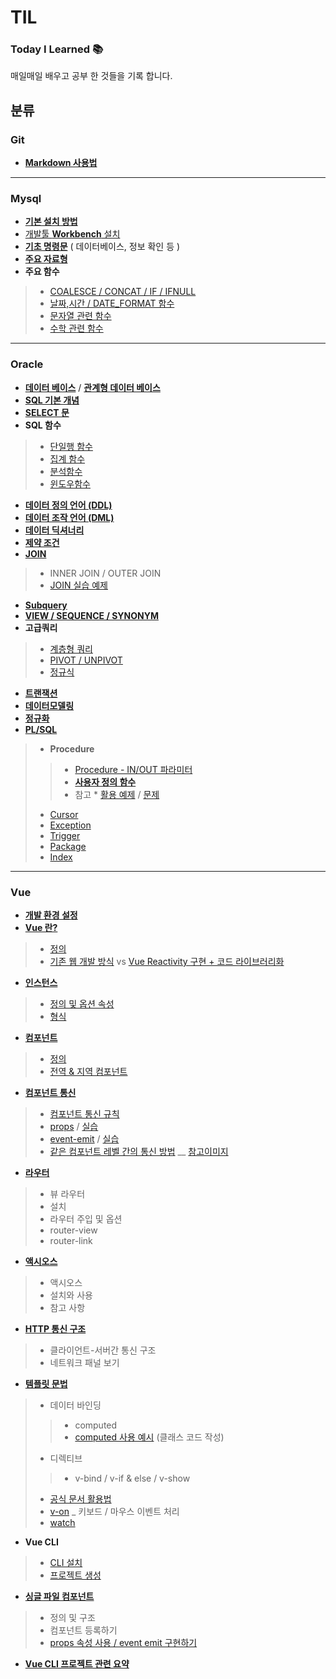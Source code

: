 # TIL 
### Today I Learned 📚
매일매일 배우고 공부 한 것들을 기록 합니다. 

## 분류 
### Git 
 + [**Markdown 사용법**](https://github.com/friedegg818/TIL/blob/master/git/%EB%A7%88%ED%81%AC%EB%8B%A4%EC%9A%B4%20%EC%82%AC%EC%9A%A9%EB%B2%95)
* * * 
### Mysql 
 + [**기본 설치 방법**](https://github.com/friedegg818/TIL/blob/master/mysql/0.%20%EA%B8%B0%EB%B3%B8%20%EC%84%A4%EC%B9%98.txt)
 + [개발툴 **Workbench** 설치](https://github.com/friedegg818/TIL/blob/master/mysql/1.%20workbench%20%EC%84%A4%EC%B9%98.md)
 + [**기초 명령문**](https://github.com/friedegg818/TIL/blob/master/mysql/2.%20%EA%B8%B0%EC%B4%88%20%EB%AA%85%EB%A0%B9%EB%AC%B8.md) ( 데이터베이스, 정보 확인 등 ) 
 + [**주요 자료형**](https://github.com/friedegg818/TIL/blob/master/mysql/3.%20%EC%A3%BC%EC%9A%94%20%EC%9E%90%EB%A3%8C%ED%98%95.md)
 + **주요 함수**
 > - [COALESCE / CONCAT / IF / IFNULL](https://github.com/friedegg818/TIL/blob/master/mysql/4.%20%EC%A3%BC%EC%9A%94%20%ED%95%A8%EC%88%98.md)
 > - [날짜,시간 / DATE_FORMAT 함수](https://github.com/friedegg818/TIL/blob/master/mysql/4.%20%EC%A3%BC%EC%9A%94%ED%95%A8%EC%88%98(%EB%82%A0%EC%A7%9C%2C%EC%8B%9C%EA%B0%84).md)  
 > - [문자열 관련 함수](https://github.com/friedegg818/TIL/blob/master/mysql/4.%20%EC%A3%BC%EC%9A%94%20%ED%95%A8%EC%88%98%20(%EB%AC%B8%EC%9E%90%EC%97%B4%20%EA%B4%80%EB%A0%A8).md)
 > - [수학 관련 함수](https://github.com/friedegg818/TIL/blob/master/mysql/4.%20%EC%A3%BC%EC%9A%94%20%ED%95%A8%EC%88%98%20(%EC%88%98%ED%95%99%20%EA%B4%80%EB%A0%A8).md)
* * * 
### Oracle
 + [**데이터 베이스**](https://github.com/friedegg818/TIL/blob/master/Oracle/01.%EB%8D%B0%EC%9D%B4%ED%84%B0%EB%B2%A0%EC%9D%B4%EC%8A%A4.md) / [**관계형 데이터 베이스**](https://github.com/friedegg818/TIL/blob/master/Oracle/02.%20%EA%B4%80%EA%B3%84%ED%98%95%20%EB%8D%B0%EC%9D%B4%ED%84%B0%20%EB%B2%A0%EC%9D%B4%EC%8A%A4.md)
 + [**SQL 기본 개념**](https://github.com/friedegg818/TIL/blob/master/Oracle/03.%EA%B8%B0%EB%B3%B8%EC%A0%81%EC%9D%B8%20SQL.md)
 + [**SELECT 문**](https://github.com/friedegg818/TIL/blob/master/Oracle/04.SELECT%EB%AC%B8%20.md)
 + **SQL 함수** 
 > - [단일행 함수](https://github.com/friedegg818/TIL/blob/master/Oracle/05.%20%EB%8B%A8%EC%9D%BC%ED%96%89%20%ED%95%A8%EC%88%98.md)
 > - [집계 함수](https://github.com/friedegg818/TIL/blob/master/Oracle/06.%EC%A7%91%EA%B3%84%ED%95%A8%EC%88%98.md)
 > - [분석함수](https://github.com/friedegg818/TIL/blob/master/Oracle/07.%EB%B6%84%EC%84%9D%ED%95%A8%EC%88%98.md)
 > - [윈도우함수](https://github.com/friedegg818/TIL/blob/master/Oracle/08.%EC%9C%88%EB%8F%84%EC%9A%B0%ED%95%A8%EC%88%98.md)
 + [**데이터 정의 언어 (DDL)**](https://github.com/friedegg818/TIL/blob/master/Oracle/09.%20%EB%8D%B0%EC%9D%B4%ED%84%B0%20%EC%A0%95%EC%9D%98%20%EC%96%B8%EC%96%B4.md)
 + [**데이터 조작 언어 (DML)**](https://github.com/friedegg818/TIL/blob/master/Oracle/10.%20%EB%8D%B0%EC%9D%B4%ED%84%B0%20%EC%A1%B0%EC%9E%91%20%EC%96%B8%EC%96%B4.md)
 + [**데이터 딕셔너리**](https://github.com/friedegg818/TIL/blob/master/Oracle/11.%20%EB%8D%B0%EC%9D%B4%ED%84%B0%20%EB%94%95%EC%85%94%EB%84%88%EB%A6%AC.md)
 + [**제약 조건**](https://github.com/friedegg818/TIL/blob/master/Oracle/12.%20%EC%A0%9C%EC%95%BD%EC%A1%B0%EA%B1%B4.md)
 + [**JOIN**](https://github.com/friedegg818/TIL/blob/master/Oracle/13.%20%EC%A1%B0%EC%9D%B8.md)
 > - INNER JOIN / OUTER JOIN 
 > - [JOIN 실습 예제](https://github.com/friedegg818/TIL/blob/master/Oracle/13-1.%20%EC%A1%B0%EC%9D%B8%20%EC%8B%A4%EC%8A%B5.sql)
 + [**Subquery**](https://github.com/friedegg818/TIL/blob/master/Oracle/14.%20%EC%84%9C%EB%B8%8C%EC%BF%BC%EB%A6%AC.sql)
 + [**VIEW / SEQUENCE / SYNONYM**](https://github.com/friedegg818/TIL/blob/master/Oracle/15.%20%EB%B7%B0,%20%EC%8B%9C%ED%80%80%EC%8A%A4,%20%EC%8B%9C%EB%85%B8%EB%8B%98.md)
 + **고급쿼리** 
 > - [계층형 쿼리](https://github.com/friedegg818/TIL/blob/master/Oracle/16.%20%EA%B3%84%EC%B8%B5%ED%98%95%20%EC%BF%BC%EB%A6%AC.md)
 > - [PIVOT / UNPIVOT](https://github.com/friedegg818/TIL/blob/master/Oracle/17.%20PIVOT.md)
 > - [정규식](https://github.com/friedegg818/TIL/blob/master/Oracle/18.%20%EC%A0%95%EA%B7%9C%EC%8B%9D.md)
 + [**트랜잭션**](https://github.com/friedegg818/TIL/blob/master/Oracle/19.%20Transaction.sql)
 + [**데이터모델링**](https://github.com/friedegg818/TIL/blob/master/Oracle/20.%20%EB%8D%B0%EC%9D%B4%ED%84%B0%20%EB%AA%A8%EB%8D%B8%EB%A7%81.md)
 + [**정규화**](https://github.com/friedegg818/TIL/blob/master/Oracle/21.%20%EC%A0%95%EA%B7%9C%ED%99%94.md)
 + [**PL/SQL**](https://github.com/friedegg818/TIL/blob/master/Oracle/22.%20plsql.md)
 > - **Procedure**
 > > - [Procedure - IN/OUT 파라미터](https://github.com/friedegg818/TIL/blob/master/Oracle/23.%20Procedure.md)
 > > - [**사용자 정의 함수**](https://github.com/friedegg818/TIL/blob/master/Oracle/23-1.%20%EC%82%AC%EC%9A%A9%EC%9E%90%20%EC%A0%95%EC%9D%98%20%ED%95%A8%EC%88%98.md)
 > > - 참고 * [활용 예제](https://github.com/friedegg818/TIL/blob/master/Oracle/23-2.%20Procedure%20%ED%99%9C%EC%9A%A9%20%EC%98%88%EC%A0%9C.sql) / [문제](https://github.com/friedegg818/TIL/blob/master/Oracle/23-3.%20Procedure%20%EB%AC%B8%EC%A0%9C.sql)
 > - [Cursor](https://github.com/friedegg818/TIL/blob/master/Oracle/24.%20Cursor.sql)
 > - [Exception](https://github.com/friedegg818/TIL/blob/master/Oracle/25.%20Exception.sql) 
 > - [Trigger](https://github.com/friedegg818/TIL/blob/master/Oracle/26.%20Trigger.sql)
 > - [Package](https://github.com/friedegg818/TIL/blob/master/Oracle/27.%20Package.sql)
 > - [Index](https://github.com/friedegg818/TIL/blob/master/Oracle/28.%20Index.sql) 
* * * 
### Vue 
 + [**개발 환경 설정**](https://github.com/friedegg818/TIL/blob/master/Vue/0.%20%EA%B0%9C%EB%B0%9C%20%ED%99%98%EA%B2%BD%20%EC%84%A4%EC%A0%95/%EA%B0%9C%EB%B0%9C%20%ED%99%98%EA%B2%BD%20%EC%84%A4%EC%A0%95.md)
 + [**Vue 란?**](https://github.com/friedegg818/TIL/tree/master/Vue/1.%20Vue.js) 
 > - [정의](https://github.com/friedegg818/TIL/blob/master/Vue/1.%20Vue.js/1.%20Vue%20%EC%A0%95%EC%9D%98.png) 
 > - [기존 웹 개발 방식](https://github.com/friedegg818/TIL/blob/master/Vue/1.%20Vue.js/2.%20web-dev.html) vs [Vue Reactivity 구현 + 코드 라이브러리화](https://github.com/friedegg818/TIL/blob/master/Vue/1.%20Vue.js/3.%20vue-way.html) 
 + [**인스턴스**](https://github.com/friedegg818/TIL/tree/master/Vue/2.%20%EC%9D%B8%EC%8A%A4%ED%84%B4%EC%8A%A4)
 > - [정의 및 옵션 속성](https://github.com/friedegg818/TIL/blob/master/Vue/2.%20%EC%9D%B8%EC%8A%A4%ED%84%B4%EC%8A%A4/About%20%EC%9D%B8%EC%8A%A4%ED%84%B4%EC%8A%A4.md)
 > - [형식](https://github.com/friedegg818/TIL/blob/master/Vue/2.%20%EC%9D%B8%EC%8A%A4%ED%84%B4%EC%8A%A4/instance.html)
 + [**컴포넌트**](https://github.com/friedegg818/TIL/tree/master/Vue/3.%20%EC%BB%B4%ED%8F%AC%EB%84%8C%ED%8A%B8)
 > - [정의](https://github.com/friedegg818/TIL/blob/master/Vue/3.%20%EC%BB%B4%ED%8F%AC%EB%84%8C%ED%8A%B8/%EC%BB%B4%ED%8F%AC%EB%84%8C%ED%8A%B8.md)
 > - [전역 & 지역 컴포넌트](https://github.com/friedegg818/TIL/blob/master/Vue/3.%20%EC%BB%B4%ED%8F%AC%EB%84%8C%ED%8A%B8/%EC%BB%B4%ED%8F%AC%EB%84%8C%ED%8A%B8.md)
 + [**컴포넌트 통신**](https://github.com/friedegg818/TIL/tree/master/Vue/4.%20%EC%BB%B4%ED%8F%AC%EB%84%8C%ED%8A%B8%20%ED%86%B5%EC%8B%A0)
 > - [컴포넌트 통신 규칙](https://github.com/friedegg818/TIL/blob/master/Vue/4.%20%EC%BB%B4%ED%8F%AC%EB%84%8C%ED%8A%B8%20%ED%86%B5%EC%8B%A0/%EC%BB%B4%ED%8F%AC%EB%84%8C%ED%8A%B8%20%ED%86%B5%EC%8B%A0%20%EA%B7%9C%EC%B9%99.md)
 > - [props](https://github.com/friedegg818/TIL/blob/master/Vue/4.%20%EC%BB%B4%ED%8F%AC%EB%84%8C%ED%8A%B8%20%ED%86%B5%EC%8B%A0/props%20%EC%86%8D%EC%84%B1.md) / [실습](https://github.com/friedegg818/TIL/blob/master/Vue/4.%20%EC%BB%B4%ED%8F%AC%EB%84%8C%ED%8A%B8%20%ED%86%B5%EC%8B%A0/props.html)
 > - [event-emit](https://github.com/friedegg818/TIL/blob/master/Vue/4.%20%EC%BB%B4%ED%8F%AC%EB%84%8C%ED%8A%B8%20%ED%86%B5%EC%8B%A0/event%20emit.md) / [실습](https://github.com/friedegg818/TIL/blob/master/Vue/4.%20%EC%BB%B4%ED%8F%AC%EB%84%8C%ED%8A%B8%20%ED%86%B5%EC%8B%A0/event-emit.html)
 > - [같은 컴포넌트 레벨 간의 통신 방법](https://github.com/friedegg818/TIL/blob/master/Vue/4.%20%EC%BB%B4%ED%8F%AC%EB%84%8C%ED%8A%B8%20%ED%86%B5%EC%8B%A0/component-same-level.html) __ [참고이미지](https://github.com/friedegg818/TIL/blob/master/Vue/img/%EC%9D%91%EC%9A%A92.png)
 + [**라우터**](https://github.com/friedegg818/TIL/blob/master/Vue/5.%20%EB%9D%BC%EC%9A%B0%ED%84%B0/%EB%B7%B0%20%EB%9D%BC%EC%9A%B0%ED%84%B0.md)
 > - 뷰 라우터
 > - 설치 
 > - 라우터 주입 및 옵션 
 > - router-view 
 > - router-link
 + [**액시오스**](https://github.com/friedegg818/TIL/blob/master/Vue/6.%20%EC%95%A1%EC%8B%9C%EC%98%A4%EC%8A%A4/%EC%95%A1%EC%8B%9C%EC%98%A4%EC%8A%A4.md)
 > - 액시오스
 > - 설치와 사용 
 > - 참고 사항
 + [**HTTP 통신 구조**](https://github.com/friedegg818/TIL/blob/master/Vue/7.%20HTTP%20%ED%86%B5%EC%8B%A0%20%EA%B5%AC%EC%A1%B0/HTTP%20%ED%86%B5%EC%8B%A0%20%EA%B5%AC%EC%A1%B0.md)
 > - 클라이언트-서버간 통신 구조 
 > - 네트워크 패널 보기
 + [**템플릿 문법**](https://github.com/friedegg818/TIL/blob/master/Vue/8.%20%ED%85%9C%ED%94%8C%EB%A6%BF%20%EB%AC%B8%EB%B2%95/%EA%B8%B0%EB%B3%B8%20%ED%85%9C%ED%94%8C%EB%A6%BF%20%EB%AC%B8%EB%B2%95.md)
 > - 데이터 바인딩 
 > > - computed 
 > > - [computed 사용 예시](https://github.com/friedegg818/TIL/blob/master/Vue/8.%20%ED%85%9C%ED%94%8C%EB%A6%BF%20%EB%AC%B8%EB%B2%95/computed%EB%A1%9C%20%ED%81%B4%EB%9E%98%EC%8A%A4%EC%BD%94%EB%93%9C%20%EC%9E%91%EC%84%B1%ED%95%98%EA%B8%B0.md) (클래스 코드 작성)
 > - 디렉티브 
 > > - v-bind / v-if & else / v-show 
 > - [공식 문서 활용법](https://github.com/friedegg818/TIL/blob/master/Vue/8.%20%ED%85%9C%ED%94%8C%EB%A6%BF%20%EB%AC%B8%EB%B2%95/%EA%B3%B5%EC%8B%9D%20%EB%AC%B8%EC%84%9C%20%ED%99%9C%EC%9A%A9%ED%95%98%EA%B8%B0.md)
 > - [v-on](https://github.com/friedegg818/TIL/blob/master/Vue/8.%20%ED%85%9C%ED%94%8C%EB%A6%BF%20%EB%AC%B8%EB%B2%95/v-on%20%EC%9C%BC%EB%A1%9C%20%ED%82%A4%EB%B3%B4%EB%93%9C%2C%20%EB%A7%88%EC%9A%B0%EC%8A%A4%20%EC%9D%B4%EB%B2%A4%ED%8A%B8%20%EC%B2%98%EB%A6%AC.md)  _  키보드 / 마우스 이벤트 처리 
 > - [watch](https://github.com/friedegg818/TIL/blob/master/Vue/8.%20%ED%85%9C%ED%94%8C%EB%A6%BF%20%EB%AC%B8%EB%B2%95/watch.md)
 + **Vue CLI**
 > - [CLI 설치](https://github.com/friedegg818/TIL/blob/master/Vue/9.%20CLI/CLI%20%EC%84%A4%EC%B9%98.md)
 > - [프로젝트 생성](https://github.com/friedegg818/TIL/blob/master/Vue/9.%20CLI/%ED%94%84%EB%A1%9C%EC%A0%9D%ED%8A%B8%20%EC%83%9D%EC%84%B1.md)
 + [**싱글 파일 컴포넌트**](https://github.com/friedegg818/TIL/blob/master/Vue/10.%20%EC%8B%B1%EA%B8%80%20%ED%8C%8C%EC%9D%BC%20%EC%BB%B4%ED%8F%AC%EB%84%8C%ED%8A%B8/%EC%8B%B1%EA%B8%80%20%ED%8C%8C%EC%9D%BC%20%EC%BB%B4%ED%8F%AC%EB%84%8C%ED%8A%B8.md)
 > - 정의 및 구조 
 > - 컴포넌트 등록하기 
 > - [props 속성 사용 / event emit 구현하기](https://github.com/friedegg818/TIL/tree/master/Vue/10.%20%EC%8B%B1%EA%B8%80%20%ED%8C%8C%EC%9D%BC%20%EC%BB%B4%ED%8F%AC%EB%84%8C%ED%8A%B8/props-event%20emit%20%EA%B4%80%EB%A0%A8%20%EC%BD%94%EB%93%9C)
+ [**Vue CLI 프로젝트 관련 요약**](https://github.com/friedegg818/TIL/blob/master/Vue/10.%20%EC%8B%B1%EA%B8%80%20%ED%8C%8C%EC%9D%BC%20%EC%BB%B4%ED%8F%AC%EB%84%8C%ED%8A%B8/CLI%20%ED%94%84%EB%A1%9C%EC%A0%9D%ED%8A%B8%20%EC%9A%94%EC%95%BD.md)
